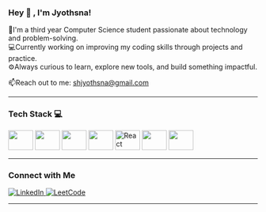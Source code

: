 
### Hey 👋 , I'm Jyothsna!
🌸I'm a third year Computer Science student passionate about technology and problem-solving.</br>
💻Currently working on improving my coding skills through projects and practice.</br>
⚙️Always curious to learn, explore new tools, and build something impactful.</br>

📫Reach out to me: shjyothsna@gmail.com

___

### Tech Stack 💻
<p>
<img src="https://cdn.jsdelivr.net/gh/devicons/devicon/icons/html5/html5-original.svg" width="50" height="40"/>
 <img src="https://cdn.jsdelivr.net/gh/devicons/devicon/icons/css3/css3-original.svg" width="50" height="40"/>
 <img src="https://cdn.jsdelivr.net/gh/devicons/devicon/icons/javascript/javascript-original.svg" width="50" height="40"/>
 <img src="https://www.vectorlogo.zone/logos/tailwindcss/tailwindcss-icon.svg" width="50" height="40"/>
 <img src="https://cdn.jsdelivr.net/gh/devicons/devicon/icons/react/react-original.svg" alt="React" width="50" height="40"/>
 <img src="https://cdn.jsdelivr.net/gh/devicons/devicon/icons/fastapi/fastapi-original.svg" width="50" height="40"/>
<img src="https://cdn.jsdelivr.net/gh/devicons/devicon/icons/mongodb/mongodb-original.svg" width="50" height="40"/>



</p>


___

### Connect with Me
<p align="left">
  <a href="https://www.linkedin.com/in/jyothsna-sharma-2658972ab/">
    <img src="https://img.shields.io/badge/LinkedIn-0A66C2?style=for-the-badge&logo=linkedin&logoColor=white" alt="LinkedIn"/>
  </a>
  <a href="https://leetcode.com/jyothsnasharma/">
    <img src="https://img.shields.io/badge/LeetCode-000000?style=for-the-badge&logo=leetcode&logoColor=FFA116" alt="LeetCode"/>
  </a>
</p>

---








